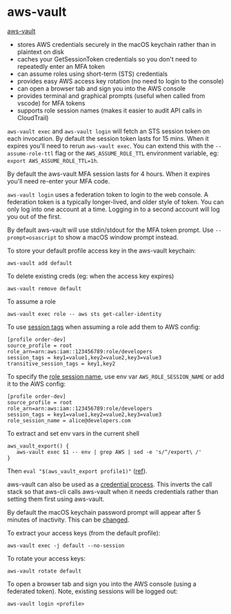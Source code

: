 # aws-vault

[aws-vault](https://github.com/99designs/aws-vault)

- stores AWS credentials securely in the macOS keychain rather than in plaintext on disk
- caches your GetSessionToken credentials so you don't need to repeatedly enter an MFA token
- can assume roles using short-term (STS) credentials
- provides easy AWS access key rotation (no need to login to the console)
- can open a browser tab and sign you into the AWS console
- provides terminal and graphical prompts (useful when called from vscode) for MFA tokens
- supports role session names (makes it easier to audit API calls in CloudTrail)

`aws-vault exec` and `aws-vault login` will fetch an STS session token on each invocation. By default the session token lasts for 15 mins. When it expires you'll need to rerun `aws-vault exec`. You can extend this with the `--assume-role-ttl` flag or the `AWS_ASSUME_ROLE_TTL` environment variable, eg: `export AWS_ASSUME_ROLE_TTL=1h`.

By default the aws-vault MFA session lasts for 4 hours. When it expires you'll need re-enter your MFA code.

`aws-vault login` uses a federation token to login to the web console. A federation token is a typically longer-lived, and older style of token. You can only log into one account at a time. Logging in to a second account will log you out of the first.

By default aws-vault will use stdin/stdout for the MFA token prompt. Use `--prompt=osascript` to show a macOS window prompt instead.

To store your default profile access key in the aws-vault keychain:

```
aws-vault add default
```

To delete existing creds (eg: when the access key expires)

```
aws-vault remove default
```

To assume a role

```
aws-vault exec role -- aws sts get-caller-identity
```

To use [session tags](https://github.com/99designs/aws-vault/blob/db08b16d1c08c370e0f20616710ea11b5b24c9fc/USAGE.md#session_tags-and-transitive_session_tags) when assuming a role add them to AWS config:

```
[profile order-dev]
source_profile = root
role_arn=arn:aws:iam::123456789:role/developers
session_tags = key1=value1,key2=value2,key3=value3
transitive_session_tags = key1,key2
```

To specify the [role session name](https://docs.aws.amazon.com/IAM/latest/UserGuide/reference_policies_iam-condition-keys.html#ck_rolesessionname), use env var `AWS_ROLE_SESSION_NAME` or add it to the AWS config:

```
[profile order-dev]
source_profile = root
role_arn=arn:aws:iam::123456789:role/developers
session_tags = key1=value1,key2=value2,key3=value3
role_session_name = alice@developers.com
```

To extract and set env vars in the current shell

```
aws_vault_export() {
   aws-vault exec $1 -- env | grep AWS | sed -e 's/^/export\ /'
}
```

Then `eval "$(aws_vault_export profile1)"` ([ref](https://github.com/99designs/aws-vault/issues/72#issuecomment-234908710)).

aws-vault can also be used as a [credential process](https://github.com/99designs/aws-vault/blob/db08b16d1c08c370e0f20616710ea11b5b24c9fc/USAGE.md#using-credential_process). This inverts the call stack so that aws-cli calls aws-vault when it needs credentials rather than setting them first using aws-vault.

By default the macOS keychain password prompt will appear after 5 minutes of inactivity. This can be [changed](https://github.com/99designs/aws-vault/blob/master/USAGE.md#keychain).

To extract your access keys (from the default profile):

```
aws-vault exec -j default --no-session
```

To rotate your access keys:

```
aws-vault rotate default
```

To open a browser tab and sign you into the AWS console (using a federated token). Note, existing sessions will be logged out:

```
aws-vault login <profile>
```
